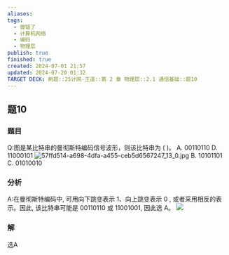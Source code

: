 ```yaml
---
aliases: 
tags:
  - 做错了
  - 计算机网络
  - 编码
  - 物理层
publish: true
finished: true
created: 2024-07-01 21:57
updated: 2024-07-20 01:32
TARGET DECK: 刷题::25计网-王道::第 2 章 物理层::2.1 通信基础::题10
---
```


## 题10
### 题目
Q:图是某比特串的曼彻斯特编码信号波形，则该比特串为 ( )。
A. 00110110 D. 11000101
![57ffd514-a698-4dfa-a455-ceb5d6567247_13_0.jpg](https://img.hwenyi.live/202406021136358.webp)
B. 10101101 C. 01010010
### 分析
A:在曼彻斯特编码中, 可用向下跳变表示 1、向上跳变表示 0 , 或者采用相反的表示。因此,  该比特串可能是 00110110 或 11001001, 因此选 A。
![](https://img.hwenyi.live/202407200132592.webp)
### 解
选A
<!--ID: 1721412115806-->
